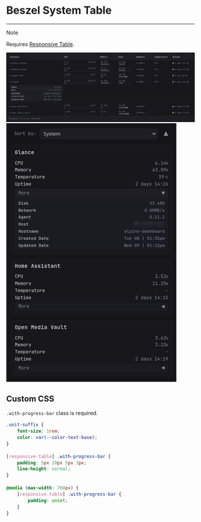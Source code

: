 # Beszel System Table
---
> [!NOTE]
>
> Requires [Responsive Table](https://github.com/ralphocdol/glance-micro-scripts/blob/main/responsive-table/README.md).


![desktop](preview1.png)
![mobile](preview2.png)


## Custom CSS
`.with-progress-bar` class is required.

```css
.unit-suffix {
    font-size: 1rem;
    color: var(--color-text-base);
}

[responsive-table] .with-progress-bar {
    padding: 5px 20px 5px 3px; 
    line-height: normal;
}

@media (max-width: 768px) { 
    [responsive-table] .with-progress-bar {
        padding: unset;
    }
}
```